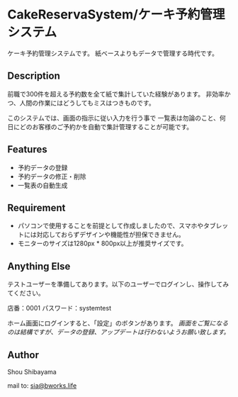 # CakeReservaSystem/ケーキ予約管理システム
 
ケーキ予約管理システムです。
紙ベースよりもデータで管理する時代です。
 
## Description
 
前職で300件を超える予約数を全て紙で集計していた経験があります。
非効率かつ、人間の作業にはどうしてもミスはつきものです。

このシステムでは、画面の指示に従い入力を行う事で
一覧表は勿論のこと、何日にどのお客様のご予約かを自動で集計管理することが可能です。
 
## Features
 
- 予約データの登録
- 予約データの修正・削除
- 一覧表の自動生成
 
## Requirement
 
- パソコンで使用することを前提として作成しましたので、スマホやタブレットには対応しておらずデザインや機能性が担保できません。
- モニターのサイズは1280px * 800px以上が推奨サイズです。

## Anything Else
 
テストユーザーを準備してあります。以下のユーザーでログインし、操作してみてください。

店番：0001
パスワード：systemtest

ホーム画面にログインすると、「設定」のボタンがあります。
*画面をご覧になるのは結構ですが、データの登録、アップデートは行わないようお願い致します。*
 
## Author
 
Shou Shibayama

mail to: sia@bworks.life
